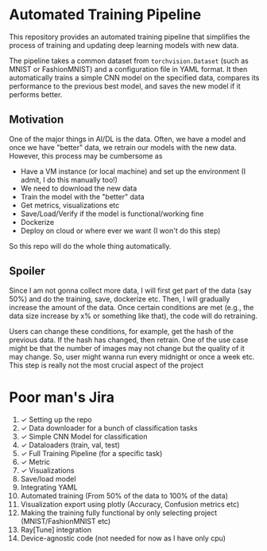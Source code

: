 # Automated Training Pipeline 

This repository provides an automated training pipeline that simplifies the process of training and updating deep learning models with new data.

The pipeline takes a common dataset from `torchvision.Dataset` (such as MNIST or FashionMNIST) and a configuration file in YAML format. 
It then automatically trains a simple CNN model on the specified data, compares its performance to the previous best model,
and saves the new model if it performs better.


## Motivation

One of the major things in AI/DL is the data. Often, we have a model and once we have "better" data, we retrain our 
models with the new data. However, this process may be cumbersome as 

- Have a VM instance (or local machine) and set up the environment (I admit, I do this manually too!) 
- We need to download the new data
- Train the model with the "better" data
- Get metrics, visualizations etc
- Save/Load/Verify if the model is functional/working fine
- Dockerize
- Deploy on cloud or where ever we want (I won't do this step)

So this repo will do the whole thing automatically. 


## Spoiler

Since I am not gonna collect more data, I will first get part of the data (say 50%) and do the training, save, dockerize etc. 
Then, I will gradually increase the amount of the data. Once certain conditions are met (e.g., the data size increase by x% 
or something like that), the code will do retraining. 

Users can change these conditions, for example, get the hash of the previous data. If the hash has changed, then retrain. 
One of the use case might be that the number of images may not change but the quality of it may change. So, user might wanna
run every midnight or once a week etc. This step is really not the most crucial aspect of the project


# Poor man's Jira

1. &check; Setting up the repo
2. &check; Data downloader for a bunch of classification tasks
3. &check; Simple CNN Model for classification
4. &check; Dataloaders (train, val, test)
5. &check; Full Training Pipeline (for a specific task)
6. &check; Metric
7. &check; Visualizations 
8. Save/load model
9. Integrating YAML 
10. Automated training (From 50% of the data to 100% of the data)
11. Visualization export using plotly (Accuracy, Confusion metrics etc)
12. Making the training fully functional by only selecting project (MNIST/FashionMNIST etc)
13. Ray[Tune] integration 
14. Device-agnostic code (not needed for now as I have only cpu)
